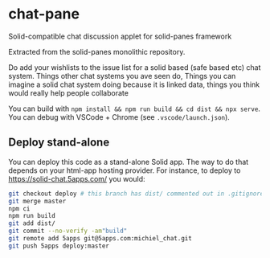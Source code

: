 # chat-pane

Solid-compatible chat discussion applet for solid-panes framework

Extracted from the solid-panes monolithic repository.

Do add your wishlists to the issue list for a solid based (safe based etc) chat system. Things other chat systems you ave seen do, Things you can imagine a solid chat system doing because it is linked data, things you think would really help people collaborate

You can build with `npm install && npm run build && cd dist && npx serve`.
You can debug with VSCode + Chrome (see `.vscode/launch.json`).

## Deploy stand-alone

You can deploy this code as a stand-alone Solid app.
The way to do that depends on your html-app hosting provider.
For instance, to deploy to https://solid-chat.5apps.com/ you would:

```sh
git checkout deploy # this branch has dist/ commented out in .gitignore
git merge master
npm ci
npm run build
git add dist/
git commit --no-verify -am"build"
git remote add 5apps git@5apps.com:michiel_chat.git
git push 5apps deploy:master
```